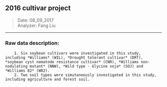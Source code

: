 ##                            2016 cultivar project

> Date: 08_09_2017  
> Analyzer: Fang Liu  

-------

### Raw data description:
 
        1. Six soybean cultivars were investigated in this study, including *Williams* (WIL), *Drought tolerant cultivar* (DRT), *soybean cyst nematode resistance cultivar* (CNR), *Williams non-nodulating mutant* (NNW), *Wild type - Glycine soja* (SOJ) and *Williams 82* (W82).
        2. Two soil types were simutaneously investigated in this study, including agriculture and forest soil.
